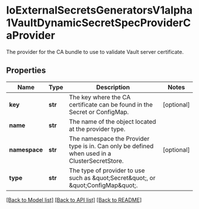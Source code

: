 # IoExternalSecretsGeneratorsV1alpha1VaultDynamicSecretSpecProviderCaProvider

The provider for the CA bundle to use to validate Vault server certificate.
## Properties
Name | Type | Description | Notes
------------ | ------------- | ------------- | -------------
**key** | **str** | The key where the CA certificate can be found in the Secret or ConfigMap. | [optional] 
**name** | **str** | The name of the object located at the provider type. | 
**namespace** | **str** | The namespace the Provider type is in. Can only be defined when used in a ClusterSecretStore. | [optional] 
**type** | **str** | The type of provider to use such as \&quot;Secret\&quot;, or \&quot;ConfigMap\&quot;. | 

[[Back to Model list]](../README.md#documentation-for-models) [[Back to API list]](../README.md#documentation-for-api-endpoints) [[Back to README]](../README.md)



